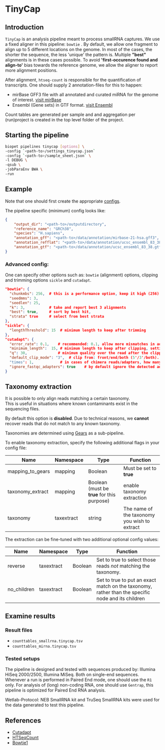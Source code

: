 # TinyCap

## Introduction

``TinyCap`` is an analysis pipeline meant to process smallRNA captures. We use a fixed aligner in this pipeline: `bowtie` .
By default, we allow one fragment to align up to 5 different locations on the genome. In most of the cases, the shorter 
the sequence, the less 'unique' the pattern is. Multiple **"best"** alignments is in these cases possible.
To avoid **'first-occurence found and align-to'** bias towards the reference genome, we allow the aligner 
to report more alignment positions.

After alignment, `htseq-count` is responsible for the quantification of transcripts. 
One should supply 2 annotation-files for this to happen:

- mirBase GFF3 file with all annotated and curated miRNA for the genome of interest. [visit mirBase](http://www.mirbase.org/ftp.shtml)
- Ensembl (Gene sets) in GTF format. [visit Ensembl](http://www.ensembl.org/info/data/ftp/index.html) 

Count tables are generated per sample and and aggregation per (run)project is created in the top level folder of the project.


## Starting the pipeline

```bash
biopet pipelines tinycap [options] \
-config `<path-to>/settings_tinycap.json`
-config `<path-to>/sample_sheet.json` \
-l DEBUG \
-qsub \
-jobParaEnv BWA \
-run
```

## Example

Note that one should first create the appropriate [configs](../general/config.md).

The pipeline specific (minimum) config looks like:

```json
{
    "output_dir": "<path-to>/outputdirectory",
    "reference_name": "GRCh38",
    "species": "H.sapiens",
    "annotation_gff": "<path-to>/data/annotation/mirbase-21-hsa.gff3",
    "annotation_refflat": "<path-to>/data/annotation/ucsc_ensembl_83_38.refFlat",
    "annotation_gtf": "<path-to>/data/annotation/ucsc_ensembl_83_38.gtf"
}
```


### Advanced config:

One can specify other options such as: `bowtie` (alignment) options, clipping and trimming options `sickle` and `cutadapt`.
```json
"bowtie": {
  "chunkmbs": 256,  # this is a performance option, keep it high (256) as many alternative alignments are possible
  "seedmms": 3,
  "seedlen": 25,
  "k": 3,           # take and report best 3 alignments 
  "best": true,     # sort by best hit,
  "strata" true     # select from best strata
},
"sickle": {
  "lengthThreshold": 15  # minimum length to keep after trimming
},
"cutadapt": {
  "error_rate": 0.1,    # recommended: 0.1, allow more mismatches in adapter to be clipped of (ratio)
  "minimum_length":  15, # minimum length to keep after clipping, setting lower will cause multiple alignments afterwards
  "q": 30,              # minimum quality over the read after the clipping in order to keep and report the read
  "default_clip_mode": "3",  # clip from: front/end/both (5'/3'/both). Depending on the protocol.
  "times": 1,            # in cases of chimera reads/adapters, how many times should cutadapt try to remove am adapter-sequence
  "ignore_fastqc_adapters": true    # by default ignore the detected adapters by FastQC. These tend to give false positive hits for smallRNA projects.
}
```

## Taxonomy extraction 

It is possible to only align reads matching a certain taxonomy.  
This is useful in situations where known contaminants exist in the sequencing files.

By default this option is **disabled**. 
Due to technical reasons, we **cannot** recover reads that do not match to any known taxonomy.

Taxonomies are determined using [Gears](gears.md) as a sub-pipeline. 

To enable taxonomy extraction, specify the following additional flags in your
config file:

| Name | Namespace | Type | Function |
| ---- | --------- | ---- | -------- |
| mapping_to_gears | mapping | Boolean | Must be set to **true** |
| taxonomy_extract | mapping | Boolean (must be **true** for this purpose) | enable taxonomy extraction |
| taxonomy | taxextract | string | The name of the taxonomy you wish to extract | 

The extraction can be fine-tuned with two additional optional config values:
 
 | Name | Namespace | Type | Function |
 | ---- | --------- | ---- | -------- |
 | reverse | taxextract | Boolean | Set to true to select those reads _not_ matching the taxonomy. |
 | no_children | taxextract | Boolean | Set to true to put an exact match on the taxonomy, rather than the specific node and its children |

## Examine results

### Result files

- `counttables_smallrna.tinycap.tsv`
- `counttables_mirna.tinycap.tsv`


### Tested setups

The pipeline is designed and tested with sequences produced by: Illumina HiSeq 2000/2500, Illumina MiSeq. Both on single-end sequences.
Whenever a run is performed in Paired End mode, one should use the `R1` only. For analysis of (long) non-coding RNA, one should use `Gentrap`, this pipeline is optimized for Paired End RNA analysis.


Wetlab-Protocol: NEB SmallRNA kit and TruSeq SmallRNA kits were used for the data generated to test this pipeline.


## References

- [Cutadapt](https://github.com/marcelm/cutadapt)
- [HTSeqCount](http://www-huber.embl.de/HTSeq/doc/overview.html)
- [Bowtie1](http://bowtie-bio.sourceforge.net/index.shtml)

